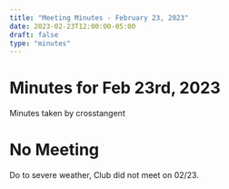 ```yaml
---
title: "Meeting Minutes - February 23, 2023"
date: 2023-02-23T12:00:00-05:00
draft: false
type: "minutes"
---
```


# Minutes for Feb 23rd, 2023

Minutes taken by crosstangent

# No Meeting

Do to severe weather, Club did not meet on 02/23.